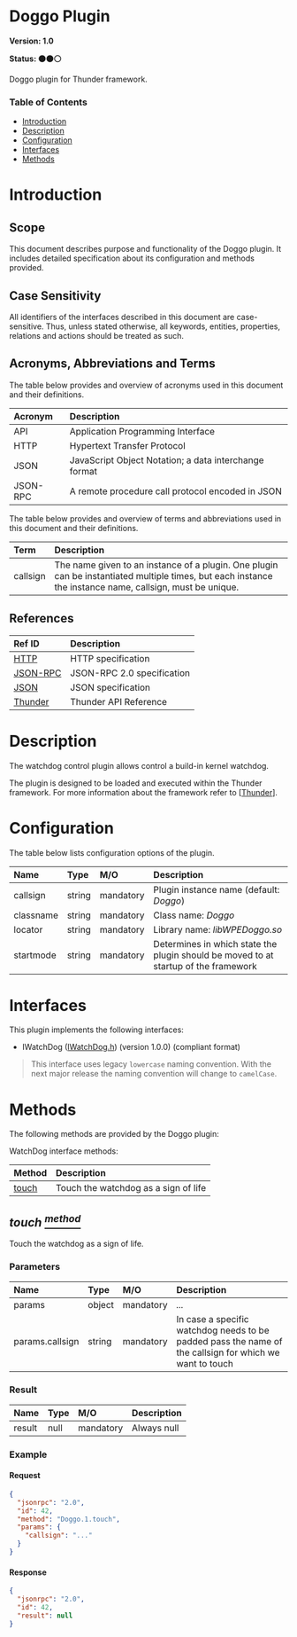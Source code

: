 <!-- Generated automatically, DO NOT EDIT! -->
<a name="head.Doggo_Plugin"></a>
# Doggo Plugin

**Version: 1.0**

**Status: :black_circle::black_circle::white_circle:**

Doggo plugin for Thunder framework.

### Table of Contents

- [Introduction](#head.Introduction)
- [Description](#head.Description)
- [Configuration](#head.Configuration)
- [Interfaces](#head.Interfaces)
- [Methods](#head.Methods)

<a name="head.Introduction"></a>
# Introduction

<a name="head.Scope"></a>
## Scope

This document describes purpose and functionality of the Doggo plugin. It includes detailed specification about its configuration and methods provided.

<a name="head.Case_Sensitivity"></a>
## Case Sensitivity

All identifiers of the interfaces described in this document are case-sensitive. Thus, unless stated otherwise, all keywords, entities, properties, relations and actions should be treated as such.

<a name="head.Acronyms,_Abbreviations_and_Terms"></a>
## Acronyms, Abbreviations and Terms

The table below provides and overview of acronyms used in this document and their definitions.

| Acronym | Description |
| :-------- | :-------- |
| <a name="acronym.API">API</a> | Application Programming Interface |
| <a name="acronym.HTTP">HTTP</a> | Hypertext Transfer Protocol |
| <a name="acronym.JSON">JSON</a> | JavaScript Object Notation; a data interchange format |
| <a name="acronym.JSON-RPC">JSON-RPC</a> | A remote procedure call protocol encoded in JSON |

The table below provides and overview of terms and abbreviations used in this document and their definitions.

| Term | Description |
| :-------- | :-------- |
| <a name="term.callsign">callsign</a> | The name given to an instance of a plugin. One plugin can be instantiated multiple times, but each instance the instance name, callsign, must be unique. |

<a name="head.References"></a>
## References

| Ref ID | Description |
| :-------- | :-------- |
| <a name="ref.HTTP">[HTTP](http://www.w3.org/Protocols)</a> | HTTP specification |
| <a name="ref.JSON-RPC">[JSON-RPC](https://www.jsonrpc.org/specification)</a> | JSON-RPC 2.0 specification |
| <a name="ref.JSON">[JSON](http://www.json.org/)</a> | JSON specification |
| <a name="ref.Thunder">[Thunder](https://github.com/WebPlatformForEmbedded/Thunder/blob/master/doc/WPE%20-%20API%20-%20Thunder.docx)</a> | Thunder API Reference |

<a name="head.Description"></a>
# Description

The watchdog control plugin allows control a build-in kernel watchdog.

The plugin is designed to be loaded and executed within the Thunder framework. For more information about the framework refer to [[Thunder](#ref.Thunder)].

<a name="head.Configuration"></a>
# Configuration

The table below lists configuration options of the plugin.

| Name | Type | M/O | Description |
| :-------- | :-------- | :-------- | :-------- |
| callsign | string | mandatory | Plugin instance name (default: *Doggo*) |
| classname | string | mandatory | Class name: *Doggo* |
| locator | string | mandatory | Library name: *libWPEDoggo.so* |
| startmode | string | mandatory | Determines in which state the plugin should be moved to at startup of the framework |

<a name="head.Interfaces"></a>
# Interfaces

This plugin implements the following interfaces:

- IWatchDog ([IWatchDog.h](https://github.com/rdkcentral/ThunderInterfaces/blob/master/interfaces/IWatchDog.h)) (version 1.0.0) (compliant format)
> This interface uses legacy ```lowercase``` naming convention. With the next major release the naming convention will change to ```camelCase```.

<a name="head.Methods"></a>
# Methods

The following methods are provided by the Doggo plugin:

WatchDog interface methods:

| Method | Description |
| :-------- | :-------- |
| [touch](#method.touch) | Touch the watchdog as a sign of life |

<a name="method.touch"></a>
## *touch [<sup>method</sup>](#head.Methods)*

Touch the watchdog as a sign of life.

### Parameters

| Name | Type | M/O | Description |
| :-------- | :-------- | :-------- | :-------- |
| params | object | mandatory | *...* |
| params.callsign | string | mandatory | In case a specific watchdog needs to be padded pass the name of the callsign for which we want to touch |

### Result

| Name | Type | M/O | Description |
| :-------- | :-------- | :-------- | :-------- |
| result | null | mandatory | Always null |

### Example

#### Request

```json
{
  "jsonrpc": "2.0",
  "id": 42,
  "method": "Doggo.1.touch",
  "params": {
    "callsign": "..."
  }
}
```

#### Response

```json
{
  "jsonrpc": "2.0",
  "id": 42,
  "result": null
}
```

